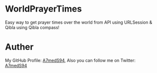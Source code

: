 # WorldPrayerTimes
Easy way to get prayer times over the world from API using URLSession &amp; Qibla using Qibla compass! 





# Auther
My GitHub Profile: [A7medS94](https://github.com/A7medS94), Also you can follow me on Twitter: [A7medS94](https://twitter.com/A7medS94)
